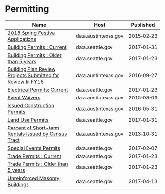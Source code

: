# Permitting

Name | Host | Published
---- | ---- | ---------
[2015 Spring Festival Applications](../datasets/x64f-gjq4.md) | data.austintexas.gov | 2015&#x2011;02&#x2011;23
[Building Permits : Current](../datasets/mags-97de.md) | data.seattle.gov | 2017&#x2011;01&#x2011;31
[Building Permits : Older than 5 years](../datasets/47eb-r92t.md) | data.seattle.gov | 2017&#x2011;01&#x2011;23
[Building Plan Review Projects Submitted for Review In FY16](../datasets/kccz-7kam.md) | data.austintexas.gov | 2016&#x2011;09&#x2011;27
[Electrical Permits: Current](../datasets/raim-ay5x.md) | data.seattle.gov | 2017&#x2011;01&#x2011;23
[Event Waivers](../datasets/fytz-zuei.md) | data.austintexas.gov | 2015&#x2011;08&#x2011;06
[Issued Construction Permits](../datasets/3syk-w9eu.md) | data.austintexas.gov | 2016&#x2011;05&#x2011;31
[Land Use Permits](../datasets/uyyd-8gak.md) | data.seattle.gov | 2017&#x2011;01&#x2011;31
[Percent of Short-term Rentals Issued by Census Tract](../datasets/hek3-kuva.md) | data.austintexas.gov | 2013&#x2011;10&#x2011;31
[Special Events Permits](../datasets/dm95-f8w5.md) | data.seattle.gov | 2017&#x2011;02&#x2011;07
[Trade Permits : Current](../datasets/txjd-pq99.md) | data.seattle.gov | 2017&#x2011;01&#x2011;23
[Trade Permits : Older than 5 years](../datasets/w3y2-x633.md) | data.seattle.gov | 2017&#x2011;01&#x2011;23
[Unreinforced Masonry Buildings](../datasets/54qs-2h7f.md) | data.seattle.gov | 2017&#x2011;04&#x2011;13

